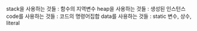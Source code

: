 stack을 사용하는 것들 : 함수의 지역변수
heap을 사용하는 것들 : 생성된 인스턴스
code를 사용하는 것들 : 코드의 명령어집합
data를 사용하는 것들 : static 변수, 상수, literal